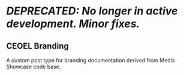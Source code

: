# *DEPRECATED: No longer in active development. Minor fixes.*

## CEOEL Branding
A custom post type for branding documentation derived from Media Showcase code base.
